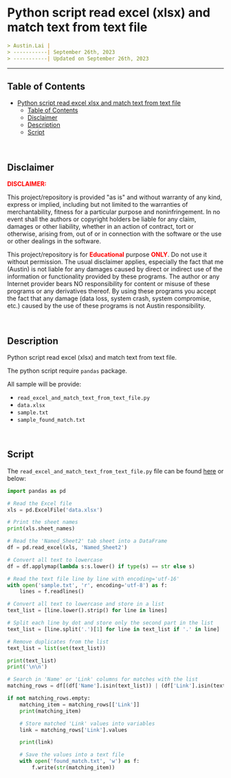 
# Python script read excel (xlsx) and match text from text file

```markdown
> Austin.Lai |
> -----------| September 26th, 2023
> -----------| Updated on September 26th, 2023
```

---

## Table of Contents

<!-- TOC -->

- [Python script read excel xlsx and match text from text file](#python-script-read-excel-xlsx-and-match-text-from-text-file)
    - [Table of Contents](#table-of-contents)
    - [Disclaimer](#disclaimer)
    - [Description](#description)
    - [Script](#script)

<!-- /TOC -->

<br>

## Disclaimer

<span style="color: red; font-weight: bold;">DISCLAIMER:</span>

This project/repository is provided "as is" and without warranty of any kind, express or implied, including but not limited to the warranties of merchantability, fitness for a particular purpose and noninfringement. In no event shall the authors or copyright holders be liable for any claim, damages or other liability, whether in an action of contract, tort or otherwise, arising from, out of or in connection with the software or the use or other dealings in the software.

This project/repository is for <span style="color: red; font-weight: bold;">Educational</span> purpose <span style="color: red; font-weight: bold;">ONLY</span>. Do not use it without permission. The usual disclaimer applies, especially the fact that me (Austin) is not liable for any damages caused by direct or indirect use of the information or functionality provided by these programs. The author or any Internet provider bears NO responsibility for content or misuse of these programs or any derivatives thereof. By using these programs you accept the fact that any damage (data loss, system crash, system compromise, etc.) caused by the use of these programs is not Austin responsibility.

<br>

## Description

<!-- Description -->

Python script read excel (xlsx) and match text from text file.

The python script require `pandas` package.

All sample will be provide:

- `read_excel_and_match_text_from_text_file.py`
- `data.xlsx`
- `sample.txt`
- `sample_found_match.txt`

<!-- /Description -->

<br>

## Script

The `read_excel_and_match_text_from_text_file.py` file can be found [here](./read_excel_and_match_text_from_text_file.py) or below:

```python
import pandas as pd

# Read the Excel file
xls = pd.ExcelFile('data.xlsx')

# Print the sheet names
print(xls.sheet_names)

# Read the 'Named_Sheet2' tab sheet into a DataFrame
df = pd.read_excel(xls, 'Named_Sheet2')

# Convert all text to lowercase
df = df.applymap(lambda s:s.lower() if type(s) == str else s)

# Read the text file line by line with encoding='utf-16'
with open('sample.txt', 'r', encoding='utf-8') as f:
    lines = f.readlines()

# Convert all text to lowercase and store in a list
text_list = [line.lower().strip() for line in lines]

# Split each line by dot and store only the second part in the list
text_list = [line.split('.')[1] for line in text_list if '.' in line]

# Remove duplicates from the list
text_list = list(set(text_list))

print(text_list)
print('\n\n')

# Search in 'Name' or 'Link' columns for matches with the list
matching_rows = df[(df['Name'].isin(text_list)) | (df['Link'].isin(text_list))]

if not matching_rows.empty:
    matching_item = matching_rows[['Link']]
    print(matching_item)

    # Store matched 'Link' values into variables
    link = matching_rows['Link'].values

    print(link)

    # Save the values into a text file
    with open('found_match.txt', 'w') as f:
        f.write(str(matching_item))
```
